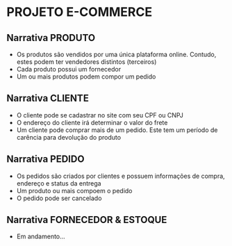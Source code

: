 # PROJETO E-COMMERCE
## Narrativa PRODUTO
* Os produtos são vendidos por uma única plataforma online.
Contudo, estes podem ter vendedores distintos (terceiros)
* Cada produto possui um fornecedor
* Um ou mais produtos podem compor um pedido
## Narrativa CLIENTE
* O cliente pode se cadastrar no site com seu CPF ou CNPJ
* O endereço do cliente irá determinar o valor do frete
* Um cliente pode comprar mais de um pedido. Este tem um período de carência para devolução do produto
## Narrativa PEDIDO
* Os pedidos são criados por clientes e possuem informações de compra, endereço e status da entrega
* Um produto ou mais compoem o pedido
* O pedido pode ser cancelado
## Narrativa FORNECEDOR & ESTOQUE
* Em andamento...
